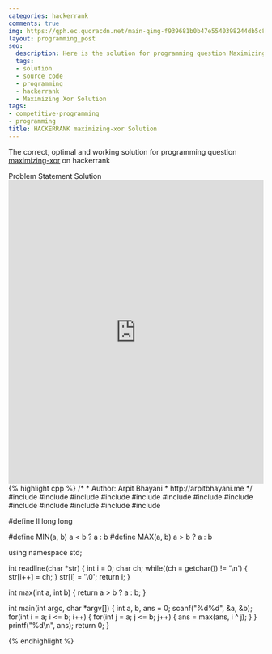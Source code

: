 ```yaml
---
categories: hackerrank
comments: true
img: https://qph.ec.quoracdn.net/main-qimg-f939681b0b47e5540398244db5c8966f?convert_to_webp=true
layout: programming_post
seo:
  description: Here is the solution for programming question Maximizing Xor on hackerrank
  tags:
  - solution
  - source code
  - programming
  - hackerrank
  - Maximizing Xor Solution
tags:
- competitive-programming
- programming
title: HACKERRANK maximizing-xor Solution
---
```

The correct, optimal and working solution for programming question [maximizing-xor](https://www.hackerrank.com/challenges/maximizing-xor) on hackerrank

<div class="ui secondary pointing large menu">
  <a class="grey item" data-tab="problem-statement">
    Problem Statement
  </a>
  <a class="active item grey" data-tab="solution">
    Solution
  </a>
</div>
<div class="ui bottom attached tab" data-tab="problem-statement">
    <iframe src="https://www.hackerrank.com/challenges/maximizing-xor" width="100%" height="600px" style="overflow: scroll; border: none;"></iframe>
</div>
<div class="ui bottom attached active tab" data-tab="solution">
{% highlight cpp %}
/*
 *  Author: Arpit Bhayani
 *  http://arpitbhayani.me
 */
#include <cmath>
#include <cstdio>
#include <cstdlib>
#include <climits>
#include <deque>
#include <iostream>
#include <list>
#include <limits>
#include <map>
#include <queue>
#include <set>
#include <stack>
#include <vector>

#define ll long long

#define MIN(a, b) a < b ? a : b
#define MAX(a, b) a > b ? a : b

using namespace std;

int readline(char *str) {
    int i = 0;
    char ch;
    while((ch = getchar()) != '\n') {
        str[i++] = ch;
    }
    str[i] = '\0';
    return i;
}

int max(int a, int b) {
    return a > b ? a : b;
}

int main(int argc, char *argv[]) {
    int a, b, ans = 0;
    scanf("%d%d", &a, &b);
    for(int i = a; i <= b; i++) {
        for(int j = a; j <= b; j++) {
            ans = max(ans, i ^ j);
        }
    }
    printf("%d\n", ans);
    return 0;
}

{% endhighlight %}
</div>
